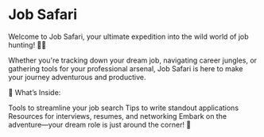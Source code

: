# Job Safari
Welcome to Job Safari, your ultimate expedition into the wild world of job hunting! 🦁🎯

Whether you're tracking down your dream job, navigating career jungles, or gathering tools for your professional arsenal, Job Safari is here to make your journey adventurous and productive.

🌟 What’s Inside:

Tools to streamline your job search
Tips to write standout applications
Resources for interviews, resumes, and networking
Embark on the adventure—your dream role is just around the corner! 🚀
